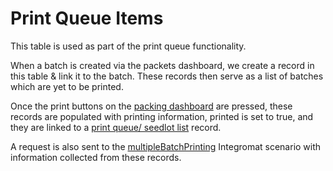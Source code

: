 # Print Queue Items

This table is used as part of the print queue functionality.

When a batch is created via the packets dashboard, we create a record in this table & link it to the batch. These records then serve as a list of batches which are yet to be printed.

Once the print buttons on the [packing dashboard](packingDash.md) are pressed, these records are populated with printing information, printed is set to true, and they are linked to a [print queue/ seedlot list](printQueueSeedlotList.md) record.

A request is also sent to the [multipleBatchPrinting](../integromatScenarios/multipleBatchPrinting.md) Integromat scenario with information collected from these records.
